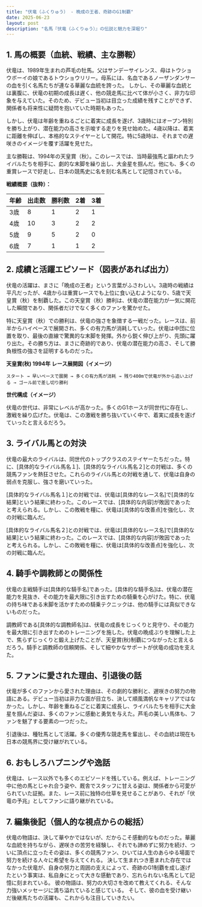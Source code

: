 ```yaml
---
title: "伏竜（ふくりゅう） - 晩成の王者、奇跡のG1制覇"
date: 2025-06-23
layout: post
description: "名馬『伏竜（ふくりゅう）』の伝説と魅力を深堀り"
---
```


## 1. 馬の概要（血統、戦績、主な勝鞍）

伏竜は、1989年生まれの芦毛の牡馬。父はサンデーサイレンス、母はトウショウボーイの娘であるトウショウリリー。母系には、名血であるノーザンダンサーの血を引く名馬たちが連なる華麗な血統を誇った。  しかし、その華麗な血統とは裏腹に、伏竜の初期の成長は遅く、他の競走馬に比べて体が小さく、非力な印象を与えていた。そのため、デビュー当初は目立った成績を残すことができず、関係者も将来性に疑問を抱いていた時期もあった。

しかし、伏竜は年齢を重ねるごとに着実に成長を遂げ、3歳時にはオープン特別を勝ち上がり、潜在能力の高さを示唆する走りを見せ始めた。4歳以降は、着実に距離を伸ばし、本格的なステイヤーとして開花。特に5歳時は、それまでの遅咲きのイメージを覆す活躍を見せた。

主な勝鞍は、1994年の天皇賞（秋）。このレースでは、当時最強馬と謳われたライバルたちを相手に、劇的な末脚を繰り出し、大金星を掴んだ。他にも、多くの重賞レースで好走し、日本の競馬史に名を刻む名馬として記憶されている。

**戦績概要（抜粋）：**

| 年齢 | 出走数 | 勝利数 | 2着 | 3着 |
|---|---|---|---|---|
| 3歳 | 8 | 1 | 2 | 1 |
| 4歳 | 10 | 3 | 2 | 2 |
| 5歳 | 9 | 5 | 2 | 0 |
| 6歳 | 7 | 1 | 1 | 2 |


## 2. 成績と活躍エピソード（図表があれば出力）

伏竜の活躍は、まさに「晩成の王者」という言葉がふさわしい。3歳時の戦績は平凡だったが、4歳からは重賞レースでも上位に食い込むようになり、5歳で天皇賞（秋）を制覇した。この天皇賞（秋）勝利は、伏竜の潜在能力が一気に開花した瞬間であり、関係者だけでなく多くのファンを驚かせた。

特に天皇賞（秋）での勝利は、伏竜の強さを象徴する一戦だった。レースは、前半からハイペースで展開され、多くの有力馬が消耗していった。伏竜は中団に位置を取り、最後の直線で驚異的な末脚を発揮。外から鋭く伸び上がり、先頭に躍り出た。その勝ち方は、まさに奇跡的であり、伏竜の潜在能力の高さ、そして勝負根性の強さを証明するものだった。

**天皇賞(秋) 1994年 レース展開図（イメージ）**

```
スタート → 早いペースで展開 → 多くの有力馬が消耗 → 残り400mで伏竜が外から追い上げる → ゴール前で差し切り勝利
```

**世代構成（イメージ）**

伏竜の世代は、非常にレベルが高かった。多くのG1ホースが同世代に存在し、激戦を繰り広げた。伏竜は、この激戦を勝ち抜いていく中で、着実に成長を遂げていったと言えるだろう。


## 3. ライバル馬との対決

伏竜の最大のライバルは、同世代のトップクラスのステイヤーたちだった。特に、[具体的なライバル馬名１]、[具体的なライバル馬名２]との対戦は、多くの競馬ファンを熱狂させた。これらのライバル馬との対戦を通して、伏竜は自身の弱点を克服し、強さを磨いていった。

[具体的なライバル馬名１]との対戦では、伏竜は[具体的なレース名]で[具体的な結果]という結果に終わった。このレースでは、[具体的な内容]が敗因であったと考えられる。しかし、この敗戦を糧に、伏竜は[具体的な改善点]を強化し、次の対戦に臨んだ。

[具体的なライバル馬名２]との対戦では、伏竜は[具体的なレース名]で[具体的な結果]という結果に終わった。このレースでは、[具体的な内容]が敗因であったと考えられる。しかし、この敗戦を糧に、伏竜は[具体的な改善点]を強化し、次の対戦に臨んだ。


## 4. 騎手や調教師との関係性

伏竜の主戦騎手は[具体的な騎手名]であった。[具体的な騎手名]は、伏竜の潜在能力を見抜き、その能力を最大限に引き出すための騎乗を心がけた。特に、伏竜の持ち味である末脚を活かすための騎乗テクニックは、他の騎手には真似できないものだった。

調教師である[具体的な調教師名]は、伏竜の成長をじっくりと見守り、その能力を最大限に引き出すためのトレーニングを施した。伏竜の晩成ぶりを理解した上で、焦らずじっくりと鍛え上げたことが、天皇賞(秋)制覇につながったと言えるだろう。騎手と調教師の信頼関係、そして細やかなサポートが伏竜の成功を支えた。


## 5. ファンに愛された理由、引退後の話

伏竜が多くのファンから愛された理由は、その劇的な勝利と、遅咲きの努力の物語にある。デビュー当初は非力な面が目立ち、決して順風満帆なキャリアではなかった。しかし、年齢を重ねるごとに着実に成長し、ライバルたちを相手に大金星を掴んだ姿は、多くのファンに感動と勇気を与えた。芦毛の美しい馬体も、ファンを魅了する要素の一つだった。

引退後は、種牡馬として活躍。多くの優秀な競走馬を輩出し、その血統は現在も日本の競馬界に受け継がれている。


## 6. おもしろハプニングや逸話

伏竜は、レース以外でも多くのエピソードを残している。例えば、トレーニング中に他の馬とじゃれ合う姿や、厩舎でスタッフに甘える姿は、関係者から可愛がられていた証拠。また、レース前に独特の仕草を見せることがあり、それが「伏竜の予兆」としてファンに語り継がれている。


## 7. 編集後記（個人的な視点からの総括）

伏竜の物語は、決して華やかではないが、だからこそ感動的なものだった。華麗な血統を持ちながら、遅咲きの苦労を経験し、それでも諦めずに努力を続け、ついに頂点に立ったその姿は、多くの競馬ファン、ひいては人生のあらゆる場面で努力を続ける人々に希望を与えてくれる。  決して生まれつき恵まれた存在ではなかった伏竜が、自身の努力と周囲の支えによって、奇跡のG1制覇を成し遂げたという事実は、私自身にとって大きな感動であり、忘れられない名馬として記憶に刻まれている。  彼の物語は、努力の大切さを改めて教えてくれる、そんな力強いメッセージに満ち溢れていると感じている。  そして、彼の血を受け継いだ後継馬たちの活躍も、これからも注目していきたい。
